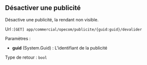 ## <span id='desactiver'>Désactiver une publicité</span>

Désactive une publicité, la rendant non visible.

Url :`[GET] app/commercial/opecom/publicite/{guid:guid}/devalider`

Paramètres : 

- **guid** (System.Guid) : L'identifiant de la publicité

Type de retour : `bool`

